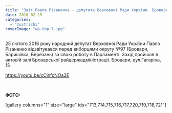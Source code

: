 ```yaml
---
title: "Звіт Павла Різаненка - депутата Верховної Ради України. Бровари. 25 лютого 2016 року"
date: 2016-02-25
categories: 
  - "zustrichi"
coverImage: "wp-top-7.jpg"
---
```


25 лютого 2016 року народний депутат Верховної Ради України Павло Різаненко відзвітувався перед виборцями округу №97 (Бровари, Баришівка, Березань) за свою роботу в Парламенті. Захід пройшов в актовій залі Броварської райдержадміністрації. Бровари, вул.Гагаріна, 15<!--more-->

https://youtu.be/cCinfcNOa3E

 

**ФОТО:**

\[gallery columns="1" size="large" ids="713,714,715,716,717,720,719,718,721"\]
